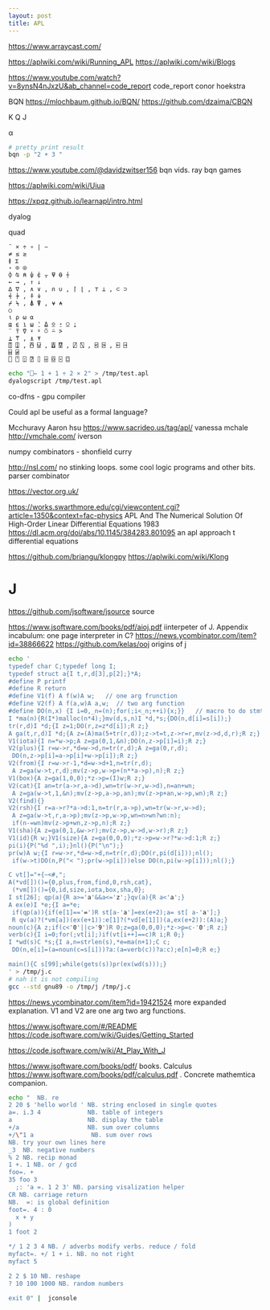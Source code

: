 ```yaml
---
layout: post
title: APL
---
```


<https://www.arraycast.com/>

<https://aplwiki.com/wiki/Running_APL>
<https://aplwiki.com/wiki/Blogs>

<https://www.youtube.com/watch?v=8ynsN4nJxzU&ab_channel=code_report> code_report conor hoekstra

BQN <https://mlochbaum.github.io/BQN/> <https://github.com/dzaima/CBQN>

K
Q
J

α

```bash
# pretty print result
bqn -p "2 + 3 "
```

<https://www.youtube.com/@davidzwitser156> bqn vids. ray bqn games

<https://aplwiki.com/wiki/Uiua>

<https://xpqz.github.io/learnapl/intro.html>

dyalog

quad

```
¯ × ÷ ∘ ∣ ∼
≠ ≤ ≥
≬ ⌶
⋆ ⌾ ⍟
⌽ ⍉ ⍝ ⍦ ⍧ ⍪ ⍫ ⍬ ⍭
← → , ↑ ↓
∆ ∇ , ∧ ∨ , ∩ ∪ , ⌈ ⌊ , ⊤ ⊥ , ⊂ ⊃
⍅ ⍆ , ⍏ ⍖
⌿ ⍀ , ⍋ ⍒ , ⍱ ⍲
○
⍳ ⍴ ⍵ ⍺
⍶ ⍷ ⍸ ⍹ ⍘ ⍙ ⍚ ⍛ ⍜ ⍮
¨ ⍡ ⍢ ⍣ ⍤ ⍥ ⍨ ⍩
⍊ ⍑ , ⍎ ⍕
⍐ ⍗ , ⍓ ⍌ , ⍍ ⍔ , ⍁ ⍂ , ⍃ ⍄ , ⍇ ⍈
⌸ ⍯
⎕ ⍞ ⍠ ⍰ ⌷ ⌹ ⌺ ⌻ ⌼

```

```bash
echo "⎕← 1 + 1 ÷ 2 × 2" > /tmp/test.apl
dyalogscript /tmp/test.apl


```

co-dfns - gpu compiler

Could apl be useful as a formal language?

Mcchuravy
Aaron hsu <https://www.sacrideo.us/tag/apl/>
vanessa mchale <http://vmchale.com/>
iverson

numpy
combinators - shonfield curry

<http://nsl.com/> no stinking loops. some cool logic programs and other bits. parser combinator

<https://vector.org.uk/>

<https://works.swarthmore.edu/cgi/viewcontent.cgi?article=1350&context=fac-physics> APL And The Numerical Solution Of High-Order Linear Differential Equations  1983
<https://dl.acm.org/doi/abs/10.1145/384283.801095> an apl approach t differential equations

<https://github.com/briangu/klongpy> <https://aplwiki.com/wiki/Klong>

# J

<https://github.com/jsoftware/jsource> source

<https://www.jsoftware.com/books/pdf/aioj.pdf> iinterpeter of J. Appendix incabulum: one page interpreter in C?
<https://news.ycombinator.com/item?id=38866622> <https://github.com/kelas/ooj> origins of j

```bash
echo '
typedef char C;typedef long I;
typedef struct a{I t,r,d[3],p[2];}*A;
#define P printf
#define R return
#define V1(f) A f(w)A w;   // one arg frunction
#define V2(f) A f(a,w)A a,w;  // two arg function
#define DO(n,x) {I i=0,_n=(n);for(;i<_n;++i){x;}}   // macro to do stmt x with bound var i
I *ma(n){R(I*)malloc(n*4);}mv(d,s,n)I *d,*s;{DO(n,d[i]=s[i]);}
tr(r,d)I *d;{I z=1;DO(r,z=z*d[i]);R z;}
A ga(t,r,d)I *d;{A z=(A)ma(5+tr(r,d));z->t=t,z->r=r,mv(z->d,d,r);R z;}
V1(iota){I n=*w->p;A z=ga(0,1,&n);DO(n,z->p[i]=i);R z;}
V2(plus){I r=w->r,*d=w->d,n=tr(r,d);A z=ga(0,r,d);
 DO(n,z->p[i]=a->p[i]+w->p[i]);R z;}
V2(from){I r=w->r-1,*d=w->d+1,n=tr(r,d);
 A z=ga(w->t,r,d);mv(z->p,w->p+(n**a->p),n);R z;}
V1(box){A z=ga(1,0,0);*z->p=(I)w;R z;}
V2(cat){I an=tr(a->r,a->d),wn=tr(w->r,w->d),n=an+wn;
 A z=ga(w->t,1,&n);mv(z->p,a->p,an);mv(z->p+an,w->p,wn);R z;}
V2(find){}
V2(rsh){I r=a->r?*a->d:1,n=tr(r,a->p),wn=tr(w->r,w->d);
 A z=ga(w->t,r,a->p);mv(z->p,w->p,wn=n>wn?wn:n);
 if(n-=wn)mv(z->p+wn,z->p,n);R z;}
V1(sha){A z=ga(0,1,&w->r);mv(z->p,w->d,w->r);R z;}
V1(id){R w;}V1(size){A z=ga(0,0,0);*z->p=w->r?*w->d:1;R z;}
pi(i){P("%d ",i);}nl(){P("\n");}
pr(w)A w;{I r=w->r,*d=w->d,n=tr(r,d);DO(r,pi(d[i]));nl();
 if(w->t)DO(n,P("< ");pr(w->p[i]))else DO(n,pi(w->p[i]));nl();}

C vt[]="+{~<#,";
A(*vd[])()={0,plus,from,find,0,rsh,cat},
 (*vm[])()={0,id,size,iota,box,sha,0};
I st[26]; qp(a){R a>='a'&&a<='z';}qv(a){R a<'a';}
A ex(e)I *e;{I a=*e;
 if(qp(a)){if(e[1]=='=')R st[a-'a']=ex(e+2);a= st[ a-'a'];}
 R qv(a)?(*vm[a])(ex(e+1)):e[1]?(*vd[e[1]])(a,ex(e+2)):(A)a;}
noun(c){A z;if(c<'0'||c>'9')R 0;z=ga(0,0,0);*z->p=c-'0';R z;}
verb(c){I i=0;for(;vt[i];)if(vt[i++]==c)R i;R 0;}
I *wd(s)C *s;{I a,n=strlen(s),*e=ma(n+1);C c;
 DO(n,e[i]=(a=noun(c=s[i]))?a:(a=verb(c))?a:c);e[n]=0;R e;}

main(){C s[99];while(gets(s))pr(ex(wd(s)));}
' > /tmp/j.c
# nah it is not compiling
gcc --std gnu89 -o /tmp/j /tmp/j.c

```
<https://news.ycombinator.com/item?id=19421524> more expanded explanation. V1 and V2 are one arg two arg functions.

<https://www.jsoftware.com/#/README>
<https://code.jsoftware.com/wiki/Guides/Getting_Started>

<https://code.jsoftware.com/wiki/At_Play_With_J>

<https://www.jsoftware.com/books/pdf/> books. Calculus <https://www.jsoftware.com/books/pdf/calculus.pdf> . Concrete mathemtica companion.

```bash
echo "  NB. re
2 20 $ 'hello world ' NB. string enclosed in single quotes
a=. i.3 4             NB. table of integers
a                     NB. display the table   
+/a                   NB. sum over columns
+/\"1 a                NB. sum over rows
NB. try your own lines here
_3  NB. negative numbers
% 2 NB. recip monad
1 +. 1 NB. or / gcd
foo=. +
35 foo 3
  ;: 'a =. 1 2 3' NB. parsing visalization helper
CR NB. carriage return 
NB.  =: is global definition
foot=. 4 : 0
  x + y
)
1 foot 2

*/ 1 2 3 4 NB. / adverbs modify verbs. reduce / fold
myfact=. +/ 1 + i. NB. no not right
myfact 5

2 2 $ 10 NB. reshape
? 10 100 1000 NB. random numbers

exit 0" |  jconsole

```
